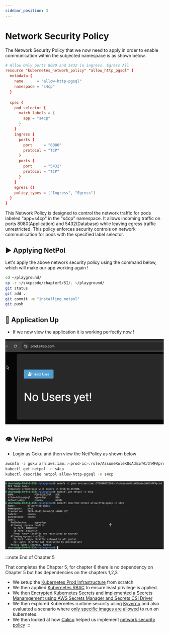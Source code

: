 ```yaml
---
sidebar_position: 3
---
```


# Network Security Policy

The Network Security Policy that we now need to apply in order to enable communication within the subjected namespace is as shown below.

```toml
# Allow Only ports 8080 and 5432 in ingress. Egress All
resource "kubernetes_network_policy" "allow_http_pgsql" {
  metadata {
    name      = "allow-http-pgsql"
    namespace = "s4cp"
  }

  spec {
    pod_selector {
      match_labels = {
        app = "s4cp"
      }
    }
    ingress {
      ports {
        port     = "8080"
        protocol = "TCP"
      }
      ports {
        port     = "5432"
        protocol = "TCP"
      }
    }
    egress {}
    policy_types = ["Ingress", "Egress"]
  }
}
```

This Network Policy is designed to control the network traffic for pods labeled "app=s4cp" in the "s4cp" namespace. It allows incoming traffic on ports 8080(Application) and 5432(Database) while leaving egress traffic unrestricted. This policy enforces security controls on network communication for pods with the specified label selector.

## ▶️ Applying NetPol

Let's apply the above network security policy using the command below, which will make our app working again !

```bash
cd ~/playground/
cp -r ~/s4cpcode/chapter5/5I/. ~/playground/
git status
git add .
git commit -m "installing netpol"
git push
```

## 🚀 Application Up

- If we now view the application it is working perfectly now !

![](img/application_up.png)

## 👁️ View NetPol

- Login as Goku and then view the NetPolicy as shown below

```bash
awsmfa -i goku arn:aws:iam::<prod-ic>:role/AssumeRoleK8sAdminWithMFAprod
kubectl get netpol -n s4cp
kubectl describe netpol allow-http-pgsql -n s4cp
```

![](img/netpol_applied.png)

:::note End of Chapter 5

That completes the Chapter 5, for chapter 6 there is no dependency on Chapter 5 but has dependencies on the chapters 1,2,3

- We setup the [Kubernetes Prod Infrastructure](/docs/chapter5-securing-cluster/production_setup/setting_up_prod.md) from scratch
- We then applied [Kubernetes RBAC](/docs/chapter5-securing-cluster/kubernetes_rbac/creating_k8s_rbac.md) to ensure least privilege is applied.
- We then [Encrypted Kubernetes Secrets](/docs/chapter5-securing-cluster/secrets_and_encryption/encrypting_k8s_secrets.md) and [implemented a Secrets Manamgement using AWS Secrets Manager and Secrets CSI Driver](/docs/chapter5-securing-cluster/secrets_and_encryption/secrets_management_k8s.md)
- We then explored Kubernetes runtime security using [Kyverno](/docs/chapter5-securing-cluster/k8s_runtime_security/k8s_runtime_security.md) and also evaluated a scenario where [only specific images are allowed](/docs/chapter5-securing-cluster/k8s_runtime_security/running_kyverno.md) to run on kubernetes.
- We then looked at how [Calico](/docs/chapter5-securing-cluster/k8s_network_security/introduction_to_calico.md) helped us implement [network security policy](/docs/chapter5-securing-cluster/k8s_network_security/network_security_policy.md)
:::
